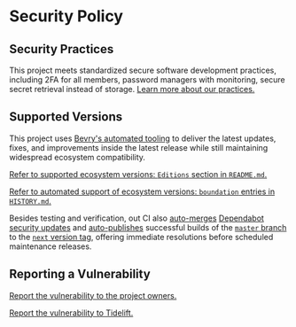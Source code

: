# Security Policy

## Security Practices

This project meets standardized secure software development practices, including 2FA for all members, password managers with monitoring, secure secret retrieval instead of storage. [Learn more about our practices.](https://tidelift.com/funding/github/npm/event-emitter-grouped)

## Supported Versions

This project uses [Bevry's automated tooling](https://github.com/bevry/boundation) to deliver the latest updates, fixes, and improvements inside the latest release while still maintaining widespread ecosystem compatibility.

[Refer to supported ecosystem versions: `Editions` section in `README.md`.](https://github.com/bevry/event-emitter-grouped/blob/master/README.md#Editions)

[Refer to automated support of ecosystem versions: `boundation` entries in `HISTORY.md`.](https://github.com/bevry/event-emitter-grouped/blob/master/HISTORY.md)

Besides testing and verification, out CI also [auto-merges](https://docs.github.com/en/code-security/dependabot/working-with-dependabot/automating-dependabot-with-github-actions) [Dependabot security updates](https://docs.github.com/en/code-security/dependabot/dependabot-security-updates/about-dependabot-security-updates) and [auto-publishes](https://github.com/bevry-actions/npm) successful builds of the [`master` branch](https://github.com/bevry/wait/actions?query=branch%3Amaster) to the [`next` version tag](https://www.npmjs.com/package/event-emitter-grouped?activeTab=versions), offering immediate resolutions before scheduled maintenance releases.

## Reporting a Vulnerability

[Report the vulnerability to the project owners.](https://github.com/bevry/event-emitter-grouped/security/advisories)

[Report the vulnerability to Tidelift.](https://tidelift.com/security)
